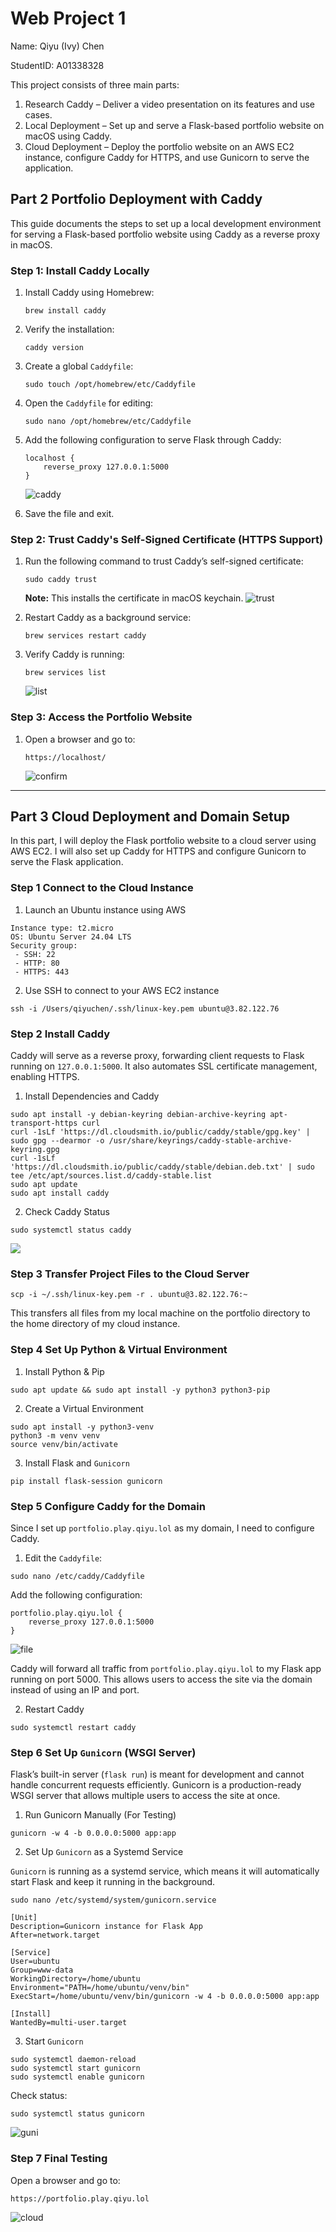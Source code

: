 # Web Project 1 
Name: Qiyu (Ivy) Chen  

StudentID: A01338328

This project consists of three main parts:

1. Research Caddy – Deliver a video presentation on its features and use cases.
2. Local Deployment – Set up and serve a Flask-based portfolio website on macOS using Caddy.
3. Cloud Deployment – Deploy the portfolio website on an AWS EC2 instance, configure Caddy for HTTPS, and use Gunicorn to serve the application.

## Part 2 Portfolio Deployment with Caddy

This guide documents the steps to set up a local development environment for serving a Flask-based portfolio website using Caddy as a reverse proxy in macOS.

### Step 1: Install Caddy Locally

1. Install Caddy using Homebrew:
   ```
   brew install caddy
   ```
2. Verify the installation:
   ```
   caddy version
   ```
   
3. Create a global `Caddyfile`:
   ```
   sudo touch /opt/homebrew/etc/Caddyfile
   ```

4. Open the `Caddyfile` for editing:
   ```
   sudo nano /opt/homebrew/etc/Caddyfile
   ```

5. Add the following configuration to serve Flask through Caddy:
   ```
   localhost {
       reverse_proxy 127.0.0.1:5000
   }
   ```
   ![caddy](static/assets/caddy.png)

6. Save the file and exit.

### Step 2: Trust Caddy's Self-Signed Certificate (HTTPS Support)
1. Run the following command to trust Caddy’s self-signed certificate:
   ```
   sudo caddy trust
   ```
   **Note:** This installs the certificate in macOS keychain.
   ![trust](static/assets/trust.png)

2. Restart Caddy as a background service:
   ```
   brew services restart caddy
   ```

3. Verify Caddy is running:
   ```
   brew services list
   ```
   ![list](static/assets/list.png)
   

### Step 3: Access the Portfolio Website
1. Open a browser and go to:
   ```
   https://localhost/
   ```
   ![confirm](static/assets/confirmation.png)

---
## Part 3 Cloud Deployment and Domain Setup 
In this part, I will deploy the Flask portfolio website to a cloud server using AWS EC2. I will also set up Caddy for HTTPS and configure Gunicorn to serve the Flask application.

### Step 1 Connect to the Cloud Instance
1. Launch an Ubuntu instance using AWS
```
Instance type: t2.micro
OS: Ubuntu Server 24.04 LTS
Security group:
 - SSH: 22
 - HTTP: 80
 - HTTPS: 443
```
2. Use SSH to connect to your AWS EC2 instance

```
ssh -i /Users/qiyuchen/.ssh/linux-key.pem ubuntu@3.82.122.76
```
### Step 2 Install Caddy
Caddy will serve as a reverse proxy, forwarding client requests to Flask running on `127.0.0.1:5000`. It also automates SSL certificate management, enabling HTTPS.

1. Install Dependencies and Caddy
```
sudo apt install -y debian-keyring debian-archive-keyring apt-transport-https curl
curl -1sLf 'https://dl.cloudsmith.io/public/caddy/stable/gpg.key' | sudo gpg --dearmor -o /usr/share/keyrings/caddy-stable-archive-keyring.gpg
curl -1sLf 'https://dl.cloudsmith.io/public/caddy/stable/debian.deb.txt' | sudo tee /etc/apt/sources.list.d/caddy-stable.list
sudo apt update
sudo apt install caddy
```
2. Check Caddy Status
```
sudo systemctl status caddy
```
![](static/assets/caddy_status.png)

### Step 3 Transfer Project Files to the Cloud Server
```
scp -i ~/.ssh/linux-key.pem -r . ubuntu@3.82.122.76:~
```
This transfers all files from my local machine on the portfolio directory to the home directory of my cloud instance.

### Step 4 Set Up Python & Virtual Environment
1. Install Python & Pip
```
sudo apt update && sudo apt install -y python3 python3-pip
```
2. Create a Virtual Environment
```
sudo apt install -y python3-venv
python3 -m venv venv
source venv/bin/activate
```
3. Install Flask and `Gunicorn`
```
pip install flask-session gunicorn
```
### Step 5 Configure Caddy for the Domain
Since I set up `portfolio.play.qiyu.lol` as my domain, I need to configure Caddy.

1. Edit the `Caddyfile`:
```
sudo nano /etc/caddy/Caddyfile
```
Add the following configuration:
```
portfolio.play.qiyu.lol {
    reverse_proxy 127.0.0.1:5000
}
```
![file](static/assets/caddyfile.png)

Caddy will forward all traffic from `portfolio.play.qiyu.lol` to my Flask app running on port 5000. This allows users to access the site via the domain instead of using an IP and port.

2. Restart Caddy
```
sudo systemctl restart caddy
```
### Step 6 Set Up `Gunicorn` (WSGI Server)
Flask’s built-in server (`flask run`) is meant for development and cannot handle concurrent requests efficiently. Gunicorn is a production-ready WSGI server that allows multiple users to access the site at once.

1. Run Gunicorn Manually (For Testing)
```
gunicorn -w 4 -b 0.0.0.0:5000 app:app
```
2. Set Up `Gunicorn` as a Systemd Service

`Gunicorn` is running as a systemd service, which means it will automatically start Flask and keep it running in the background.

```
sudo nano /etc/systemd/system/gunicorn.service
```
```
[Unit]
Description=Gunicorn instance for Flask App
After=network.target

[Service]
User=ubuntu
Group=www-data
WorkingDirectory=/home/ubuntu
Environment="PATH=/home/ubuntu/venv/bin"
ExecStart=/home/ubuntu/venv/bin/gunicorn -w 4 -b 0.0.0.0:5000 app:app

[Install]
WantedBy=multi-user.target
```
3. Start `Gunicorn`
```
sudo systemctl daemon-reload
sudo systemctl start gunicorn
sudo systemctl enable gunicorn
```
Check status:
```
sudo systemctl status gunicorn
```
![guni](static/assets/guni.png)
### Step 7 Final Testing
Open a browser and go to:
```
https://portfolio.play.qiyu.lol
```
![cloud](static/assets/cloud_confirm.png)


